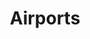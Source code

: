 ---
title: Airports
longTitle: 'Airports'
tags:
- gccommon
relatedTerm:
- "[[Airport authorities Air transport]]"
use:
- "[[Aerodromes Heliports]]"
---